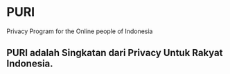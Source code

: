 # PURI
Privacy Program for the Online  people of Indonesia
##  PURI adalah Singkatan dari Privacy Untuk Rakyat Indonesia.
